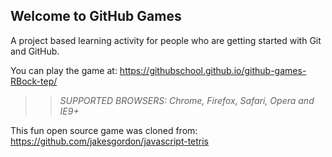 ## Welcome to GitHub Games

A project based learning activity for people who are getting started with Git and GitHub.

You can play the game at: https://githubschool.github.io/github-games-RBock-tep/

>> _*SUPPORTED BROWSERS*: Chrome, Firefox, Safari, Opera and IE9+_

This fun open source game was cloned from: https://github.com/jakesgordon/javascript-tetris
